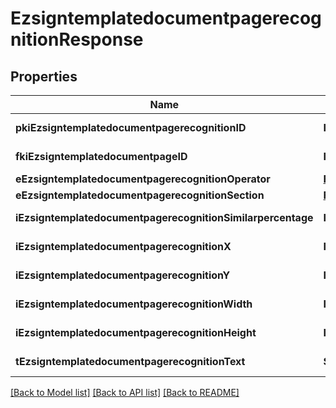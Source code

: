 # EzsigntemplatedocumentpagerecognitionResponse

## Properties
Name | Type | Description | Notes
------------ | ------------- | ------------- | -------------
**pkiEzsigntemplatedocumentpagerecognitionID** | **Int** | The unique ID of the Ezsigntemplatedocumentpagerecognition | 
**fkiEzsigntemplatedocumentpageID** | **Int** | The unique ID of the Ezsigntemplatedocumentpage | 
**eEzsigntemplatedocumentpagerecognitionOperator** | [**FieldEEzsigntemplatedocumentpagerecognitionOperator**](FieldEEzsigntemplatedocumentpagerecognitionOperator.md) |  | 
**eEzsigntemplatedocumentpagerecognitionSection** | [**FieldEEzsigntemplatedocumentpagerecognitionSection**](FieldEEzsigntemplatedocumentpagerecognitionSection.md) |  | 
**iEzsigntemplatedocumentpagerecognitionSimilarpercentage** | **Int** | The similarpercentage of the Ezsigntemplatedocumentpagerecognition | [optional] 
**iEzsigntemplatedocumentpagerecognitionX** | **Int** | The x of the Ezsigntemplatedocumentpagerecognition | [optional] 
**iEzsigntemplatedocumentpagerecognitionY** | **Int** | The y of the Ezsigntemplatedocumentpagerecognition | [optional] 
**iEzsigntemplatedocumentpagerecognitionWidth** | **Int** | The width of the Ezsigntemplatedocumentpagerecognition | [optional] 
**iEzsigntemplatedocumentpagerecognitionHeight** | **Int** | The height of the Ezsigntemplatedocumentpagerecognition | [optional] 
**tEzsigntemplatedocumentpagerecognitionText** | **String** | The text of the Ezsigntemplatedocumentpagerecognition | 

[[Back to Model list]](../README.md#documentation-for-models) [[Back to API list]](../README.md#documentation-for-api-endpoints) [[Back to README]](../README.md)


